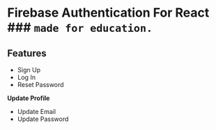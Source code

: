 # Firebase Authentication For React ### `made for education.`

## Features
- Sign Up
- Log In
- Reset Password

**Update Profile**
- Update Email 
- Update Password
